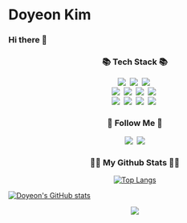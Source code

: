 # Doyeon Kim
### Hi there 👋


<!--[![Hits](https://hits.seeyoufarm.com/api/count/incr/badge.svg?url=https%3A%2F%2Fgithub.com%2Fdoyeon111&count_bg=%2379C83D&title_bg=%23555555&icon=&icon_color=%23E7E7E7&title=hits&edge_flat=false)](https://hits.seeyoufarm.com) -->
<!--
**doyeon111/doyeon111** is a ✨ _special_ ✨ repository because its `README.md` (this file) appears on your GitHub profile.

Here are some ideas to get you started:

- 🔭 I’m currently working on ...
- 🌱 I’m currently learning ...
- 👯 I’m looking to collaborate on ...
- 🤔 I’m looking for help with ...
- 💬 Ask me about ...
- 📫 How to reach me: ...
- 😄 Pronouns: ...
- ⚡ Fun fact: ...
-->

<h3 align="center">📚 Tech Stack 📚</h3>
<p align="center">
  <img src="https://img.shields.io/badge/Java-007396?style=flat-square&logo=Java&logoColor=white"/></a>&nbsp
  <img src="https://img.shields.io/badge/JSP-2C2255?style=flat-square&logo=EclipseIDE&logoColor=white"/></a>&nbsp 
  <img src="https://img.shields.io/badge/Javascript-F7DF1E?style=flat-square&logo=javascript&logoColor=white"/></a>&nbsp 
  <br>
  <img src="https://img.shields.io/badge/Spring-6DB33F?style=flat-square&logo=Spring&logoColor=white"/></a>&nbsp
  <img src="https://img.shields.io/badge/SpringBoot-6DB33F?style=flat-square&logo=SpringBoot&logoColor=white"/></a>&nbsp 
  <img src="https://img.shields.io/badge/Vue.js-4FC08D?style=flat-square&logo=Vue.js&logoColor=white"/></a>&nbsp
  <img src="https://img.shields.io/badge/Express-000000?style=flat-square&logo=Express&logoColor=white"/></a>&nbsp
  <br>
  <img src="https://img.shields.io/badge/Mysql-E6B91E?style=flat-square&logo=MySql&logoColor=white"/></a>&nbsp 
  <img src="https://img.shields.io/badge/Oracle-F80000?style=flat-square&logo=Oracle&logoColor=white"/></a>&nbsp 
  <img src="https://img.shields.io/badge/JQuery-0769AD?style=flat-square&logo=JQuery&logoColor=white"/></a>&nbsp 
  <img src="https://img.shields.io/badge/HTML-E34F26?style=flat-square&logo=HTML5&logoColor=white"/></a>&nbsp 
</p> 


<h3 align="center">🌈 Follow Me 🌈</h3>
<p align="center">
  <a href="https://velog.io/@rlaehdus0417"><img src="https://img.shields.io/badge/Tech%20Blog-11B48A?style=flat-square&logo=Vimeo&logoColor=white&link=https://velog.io/@rlaehdus0417"/></a>&nbsp
  <a href="mailto:lby9905@gmail.com"><img src="https://img.shields.io/badge/Gmail-d14836?style=flat-square&logo=Gmail&logoColor=white&link=lby9905@gmail.com"/></a>
</p>


<h3 align="center">👩‍💻 My Github Stats 👩‍💻</h3>
<div align="center">

<!--[![Anurag's GitHub stats](https://github-readme-stats.vercel.app/api?username=doyeon111&hide_title=true&show_icons=true&include_all_commits=true&disable_animations=true&theme=vue)](https://github.com/doyeon111/github-readme-stats) -->
<!--![doyeon111's GitHub stats](https://github-readme-stats.vercel.app/api?username=doyeon111&show_icons=true&theme=dracula)-->
[![Top Langs](https://github-readme-stats.vercel.app/api/top-langs/?username=doyeon111&layout=compact)](https://github.com/doyeon111/github-readme-stats)
</div>

[![Doyeon's GitHub stats](https://github-readme-stats.vercel.app/api?username=doyeon111)](https://github.com/anuraghazra/github-readme-stats)

<p align="center">
  <a href="https://hits.seeyoufarm.com"><img src="https://hits.seeyoufarm.com/api/count/incr/badge.svg?url=https%3A%2F%2Fgithub.com%2Fdoyeon111&count_bg=%2341B883&title_bg=%23CDC2C2&icon=github.svg&icon_color=%23E7E7E7&title=hits&edge_flat=false"/></a>
</p>


